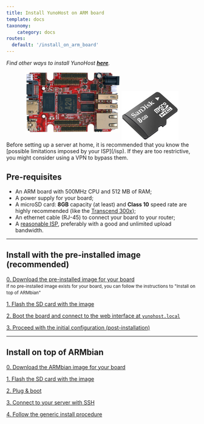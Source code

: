 ```yaml
---
title: Install YunoHost on ARM board
template: docs
taxonomy:
    category: docs
routes:
  default: '/install_on_arm_board'
---
```


*Find other ways to install YunoHost **[here](/install)**.*

<center>
<img src="/images/olinuxino.jpg" width=250 style="padding-bottom:20px">
<img src="/images/micro-sd-card.jpg">
</center>

<div class="alert alert-info" markdown="1">
Before setting up a server at home, it is recommended that you know the [possible limitations imposed by your ISP](/isp). If they are too restrictive, you might consider using a VPN to bypass them.
</div>

## Pre-requisites

- An ARM board with 500MHz CPU and 512 MB of RAM;
- A power supply for your board;
- A microSD card: **8GB** capacity (at least) and **Class 10** speed rate are highly recommended (like the [Transcend 300x](http://www.amazon.fr/Transcend-microSDHC-adaptateur-TS32GUSDU1E-Emballage/dp/B00CES44EO));
- An ethernet cable (RJ-45) to connect your board to your router;
- A [reasonable ISP](/isp), preferably with a good and unlimited upload bandwidth.

---

## Install with the pre-installed image (recommended)

<a class="btn btn-lg btn-default" href="/images">0. Download the pre-installed image for your board</a>
<br>
<small class="text-info">If no pre-installed image exists for your board, you can follow the instructions to "Install on top of ARMbian"</small>

<a class="btn btn-lg btn-default" href="/burn_or_copy_iso">1. Flash the SD card with the image</a>

<a class="btn btn-lg btn-default" href="/plug_and_boot">2. Boot the board and connect to the web interface at `yunohost.local`</a>

<a class="btn btn-lg btn-default" href="/postinstall">3. Proceed with the initial configuration (post-installation)</a>

---

## Install on top of ARMbian

<a class="btn btn-lg btn-default" href="https://www.armbian.com/download/">0. Download the ARMbian image for your board</a>

<a class="btn btn-lg btn-default" href="/burn_or_copy_iso">1. Flash the SD card with the image</a>

<a class="btn btn-lg btn-default" href="/plug_and_boot">2. Plug & boot</a>

<a class="btn btn-lg btn-default" href="/ssh">3. Connect to your server with SSH</a>

<a class="btn btn-lg btn-default" href="/install_manually">4. Follow the generic install procedure</a>
